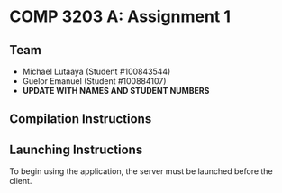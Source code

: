 # COMP 3203 A: Assignment 1
## Team
- Michael Lutaaya (Student #100843544)
- Guelor  Emanuel  (Student #100884107)
- **UPDATE WITH NAMES AND STUDENT NUMBERS**

## Compilation Instructions

## Launching Instructions
To begin using the application, the server must be launched before the client.


